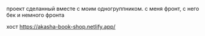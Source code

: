 проект сделанный вместе с моим одногруппником. с меня фронт, с него бек и немного фронта

хост https://akasha-book-shop.netlify.app/
